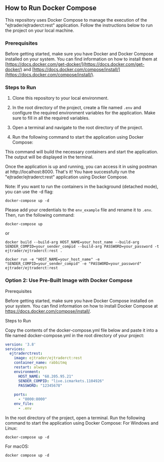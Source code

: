 
## How to Run Docker Compose

This repository uses Docker Compose to manage the execution of the "ejtrader/ejtraderct:rest" application. Follow the instructions below to run the project on your local machine.

### Prerequisites

Before getting started, make sure you have Docker and Docker Compose installed on your system. You can find information on how to install them at [https://docs.docker.com/get-docker/](https://docs.docker.com/get-docker/) and [https://docs.docker.com/compose/install/](https://docs.docker.com/compose/install/).

### Steps to Run

1. Clone this repository to your local environment.

2. In the root directory of the project, create a file named `.env` and configure the required environment variables for the application. Make sure to fill in all the required variables.

3. Open a terminal and navigate to the root directory of the project.

4. Run the following command to start the application using Docker Compose:

This command will build the necessary containers and start the application. The output will be displayed in the terminal.

Once the application is up and running, you can access it in using postman at http://localhost:8000.
That's it! You have successfully run the "ejtrader/ejtraderct:rest" application using Docker Compose.

Note: If you want to run the containers in the background (detached mode), you can use the -d flag:

```shell
docker-compose up -d
```


Please add your credentials to the `env_example` file and rename it to `.env`. Then, run the following command:

```shell
docker-compose up
```

or


```shell
docker build --build-arg HOST_NAME=your_host_name --build-arg SENDER_COMPID=your_sender_compid --build-arg PASSWORD=your_password -t ejtrader/ejtraderct:rest .
```

```shell
docker run -e "HOST_NAME=your_host_name" -e "SENDER_COMPID=your_sender_compid" -e "PASSWORD=your_password" ejtrader/ejtraderct:rest
```


### Option 2: Use Pre-Built Image with Docker Compose
Prerequisites

Before getting started, make sure you have Docker Compose installed on your system. You can find information on how to install Docker Compose at https://docs.docker.com/compose/install/.

Steps to Run

Copy the contents of the docker-compose.yml file below and paste it into a file named docker-compose.yml in the root directory of your project:
```yml
version: '3.8'
services:
  ejtraderctrest:
    image: ejtrader/ejtraderct:rest
    container_name: rabbitmq
    restart: always
    environment:
      HOST_NAME: "68.205.95.21"
      SENDER_COMPID: "live.icmarkets.1104926"
      PASSWORD: "12345678"
      
    ports:
      - "8000:8000"
    env_file:
      - .env
```

In the root directory of the project, open a terminal.
Run the following command to start the application using Docker Compose:
For Windows and Linux:

```shell
docker-compose up -d 
```

For macOS:

```shell
docker compose up -d 
```
